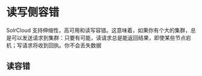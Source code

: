 # 读写侧容错

SolrCloud 支持伸缩性，高可用和读写容错。这意味着，如果你有个大的集群，总是可以发送请求到集群：只要有可能，读请求总是能返回结果，即使某些节点宕机；写请求将收到回执。你不会丢失数据

## 读容错

